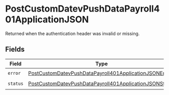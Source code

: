# PostCustomDatevPushDataPayroll401ApplicationJSON

Returned when the authentication header was invalid or missing.


## Fields

| Field                                                                                                                                       | Type                                                                                                                                        | Required                                                                                                                                    | Description                                                                                                                                 |
| ------------------------------------------------------------------------------------------------------------------------------------------- | ------------------------------------------------------------------------------------------------------------------------------------------- | ------------------------------------------------------------------------------------------------------------------------------------------- | ------------------------------------------------------------------------------------------------------------------------------------------- |
| `error`                                                                                                                                     | [PostCustomDatevPushDataPayroll401ApplicationJSONError](../../models/operations/postcustomdatevpushdatapayroll401applicationjsonerror.md)   | :heavy_check_mark:                                                                                                                          | N/A                                                                                                                                         |
| `status`                                                                                                                                    | [PostCustomDatevPushDataPayroll401ApplicationJSONStatus](../../models/operations/postcustomdatevpushdatapayroll401applicationjsonstatus.md) | :heavy_check_mark:                                                                                                                          | N/A                                                                                                                                         |